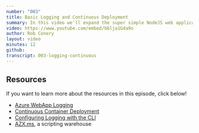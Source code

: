 ```yaml
---
number: "003"
title: Basic Logging and Continuous Deployment
summary: In this video we'll expand the super simple NodeJS web application from episode 001. We'll plug in the ExpressJS web framework and then setup our deployment to pull from DockerHub whenever an image is updated. To verify that everything is working, we'll setup basic logging.
video: https://www.youtube.com/embed/b6lja1Gda9o
author: Rob Conery
layout: video
minutes: 12
github:
transcript: 003-logging-continuous
---
```


## Resources

If you want to learn more about the resources in this episode, click below!

 - [Azure WebApp Logging](https://docs.microsoft.com/azure/app-service/troubleshoot-diagnostic-logs?WT.mc_id=docs-azurecasts-robcon)
 - [Continuous Container Deployment](https://docs.microsoft.com/azure/app-service/containers/app-service-linux-ci-cd?WT.mc_id=docs-azurecasts-robcon)
 - [Configuring Logging with the CLI](https://docs.microsoft.com/cli/azure/webapp/log?view=azure-cli-latest&WT.mc_id=docs-azurecasts-robcon)
 - [AZX.ms](https://azx.ms), a scripting warehouse